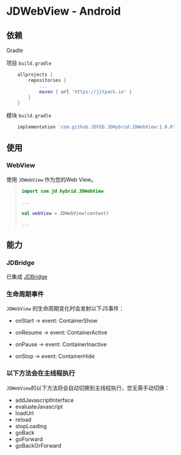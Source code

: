 # JDWebView - Android

## 依赖

Gradle

项目 `build.gradle`

```groovy
	allprojects {
		repositories {
			...
			maven { url 'https://jitpack.io' }
		}
	}
```

模块 `build.gradle`

```groovy
	implementation 'com.github.JDFED.JDHybrid:JDWebView:1.0.0'
```

## 使用

### WebView

使用 `JDWebView` 作为您的Web View。

> ```kotlin
> import com.jd.hybrid.JDWebView
> 
> ...
> 
> val webView = JDWebView(context)
> 
> ...
> ```

## 能力

### JDBridge

已集成 [JDBridge](../JDBridge/README.md)

### 生命周期事件

`JDWebView` 的生命周期变化时会发射以下JS事件：

- onStart -> event: ContainerShow

- onResume -> event: ContainerActive

- onPause -> event: ContainerInactive

- onStop -> event: ContainerHide

### 以下方法会在主线程执行

`JDWebView`的以下方法将会自动切换到主线程执行，您无需手动切换：

- addJavascriptInterface
- evaluateJavascript
- loadUrl
- reload
- stopLoading
- goBack
- goForward
- goBackOrForward